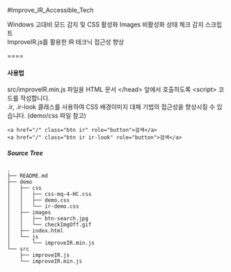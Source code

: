 #Improve_IR_Accessible_Tech

Windows 고대비 모드 감지 및 CSS 활성화 Images 비활성화 상태 체크 감지 스크립트<br />
ImproveIR.js를 활용한 IR 테크닉 접근성 향상

====

#### 사용법

src/improveIR.min.js 파일을 HTML 문서 \</head> 앞에서 호출하도록 \<script> 코드를 작성합니다.<br>
.ir, .ir-look 클래스를 사용하여 CSS 배경이미지 대체 기법의 접근성을 향상시킬 수 있습니다. (demo/css 파일 참고)

    <a href="/" class="btn ir" role="button">검색</a>
    <a href="/" class="btn ir ir-look" role="button">검색</a>

##### Source Tree
    .
    ├── README.md
    ├── demo
    │   ├── css
    │   │   ├── css-mq-4-HC.css
    │   │   ├── demo.css
    │   │   └── ir-demo.css
    │   ├── images
    │   │   ├── btn-search.jpg
    │   │   └── checkImgOff.gif
    │   ├── index.html
    │   └── js
    │       └── improveIR.min.js
    └── src
        ├── improveIR.js
        └── improveIR.min.js
